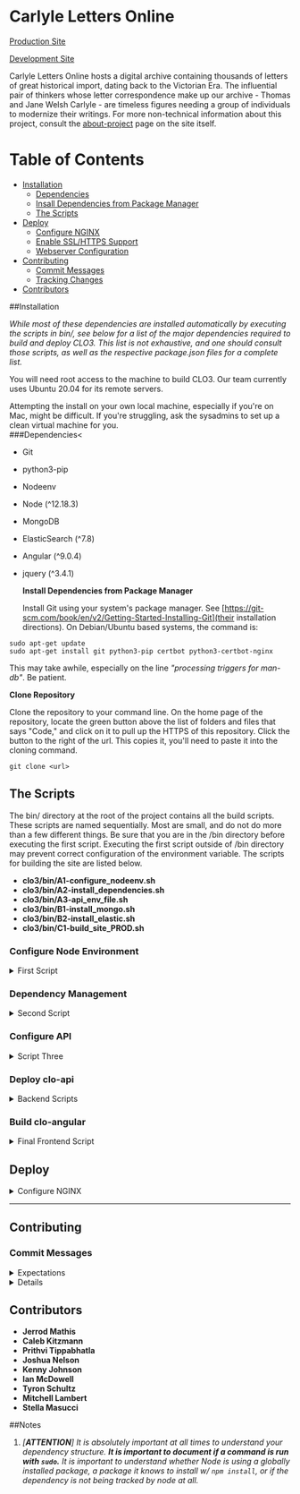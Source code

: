 # Carlyle Letters Online
[Production Site](https://carlyleletters.dukeupress.edu/home)

[Development Site](https://clo.dev.cdhsc.org/home)

<!-- added a sentence describing what it is, always nice to showcase the why in things to ensure we comprehend the value of the work itself; inspiring! -->
Carlyle Letters Online hosts a digital archive containing thousands of letters of great historical import, dating back to the Victorian Era. The influential pair of thinkers whose letter correspondence make up our archive - Thomas and Jane Welsh Carlyle - are timeless figures needing a group of individuals to modernize their writings. For more non-technical information about this project, consult the [about-project](https://clo.cdhsc.org/about-project) page on the site itself.

# Table of Contents
- [Installation](#installation)<br>
  - [Dependencies](#dependencies)<br>
  - [Insall Dependencies from Package Manager](#install-initial-depencies)<br>
  - [The Scripts](#scripts)<br>
- [Deploy](#deployment)<br>
  - [Configure NGINX](#nginx-config)
  - [Enable SSL/HTTPS Support](#enable-support)
  - [Webserver Configuration](#server-config)
- [Contributing](#contributing)<br>
  - [Commit Messages](#commit-messages)
  - [Tracking Changes](#tracking-changes)
- [Contributors](#contributors)


<!-- the beginning setup never changes so keep first two sections as un-collapsable, the following sections may be revisited to at different times two get a more thorough understanding on a particular script or particular scripts; so making the scripts section collapsable helps us quickly find what we're looking for, without showing uneeded info -->



<!-- sections will comprise all subsections associated with class --> 
<!-- subsections separated using div elements -->
<!-- sections are outer list elements from ToC, div elements correspond to the inner list elements -->



<section>

##<a name="installation"></a>Installation

*While most of these dependencies are installed automatically by executing the scripts in *bin/*, see below for a list of the major dependencies required to build and deploy CLO3. This list is not exhaustive, and one should consult those scripts, as well as the respective *package.json* files for a complete list.*

You will need root access to the machine to build CLO3. Our team currently uses Ubuntu 20.04 for its remote servers.

Attempting the install on your own local machine, especially if you're on Mac, might be difficult. If you're struggling, ask the sysadmins to set up a clean virtual machine for you.
<br>
###<a name="dependencies"></a>Dependencies<

- Git
- python3-pip
- Nodeenv
- Node (^12.18.3)
- MongoDB
- ElasticSearch (^7.8)
- Angular (^9.0.4)
- jquery (^3.4.1)


  <a name="install-initial-dependencies"> **Install Dependencies from Package Manager** </a>

    Install Git using your system's package manager. See [https://git-scm.com/book/en/v2/Getting-Started-Installing-Git](their installation directions). On Debian/Ubuntu based systems, the command is:

`sudo apt-get update`  
`sudo apt-get install git python3-pip certbot python3-certbot-nginx`

This may take awhile, especially on the line *"processing triggers for man-db"*. Be patient.

  <a name="Clone Repo"> **Clone Repository** </a>

Clone the repository to your command line. On the home page of the repository, locate the green button above the list of folders and files that says "Code," and click on it to pull up the HTTPS of this repository. Click the button to the right of the url. This copies it, you'll need to paste it into the cloning command.

`git clone <url>`


## <a name="scripts"></a>The Scripts 

The bin/ directory at the root of the project contains all the build scripts. These scripts are named sequentially. Most are small, and do not do more than a few different things. Be sure that you are in the /bin directory before executing the first script. Executing the first script outside of /bin directory may prevent correct configuration of the environment variable. The scripts for building the site are listed below. 

<!-- for ease of navigation & to reduce cluter every script is in collapsable section of it's own -->
<!-- within those collapsable sections, all the troubleshooting should be in collapsable sections within the main collapsable section for that particular script since not everyone will have trouble with execution, but of course, it's a neccessary and useful bit of information to keep here -->


<!-- along with listing these out, links to them are provided in their respective headings so participants can follow along as they're executing these scripts -->
<!-- preferably, they would read before execution; therefore I swapped around the original positioning a bit -->
<!-- namely, the explanation of script functionality initially came after execution step - I moved these explanations above the execution steps -->
- __clo3/bin/A1-configure_nodeenv.sh__<br>
- __clo3/bin/A2-install_dependencies.sh__<br>
- __clo3/bin/A3-api_env_file.sh__<br>
- __clo3/bin/B1-install_mongo.sh__<br>
- __clo3/bin/B2-install_elastic.sh__<br>
- __clo3/bin/C1-build_site_PROD.sh__<br>


### Configure Node Environment 

<details>

  <summary> First Script </summary>
<br>

***bin/A1-configure_nodeenv.sh***

<br>
It's recommended that you check out all the scripts before running them to get a general sense of what's going on. Opening them in a different window and then closing that window after succesful execution is a good idea. Let's check out the first one. Right click the link to the <a href="bin/A1-configure_nodeenv.sh"> first script </a>  and choose the option "open in a different window." 

The first script serves two important functions. First, it configure the CLO_ROOT environment variable. Second, it creates the Node environment. 

Configuring a variable initially is only tentative. The change in our bash configuration file  will only propogate after exiting and re-logging into the server (quitting and restarting SSH) or by running the "source" command on your .bashrc file in the terminal (`source ~/.bashrc`).

`./A1-configure_nodeenv.sh`

Before running the next script, ensure the environment variable is set via `echo $CLO_ROOT`.

<!-- moved this output block above following sentence (it was below initially), it makes more logical sense here? -->

<!-- NOTICED THAT PUTTING A COMMAND OUTPUT BOX DIFFERS FROM OUR CONVENTIALL ONE COMMAND LINE BLOCK SO IT TAKES A SECOND TO REALIZE THE TOP COMMAND IN THIS BLOCK IS SUPPOSED TO BE EXECUTED -->
`echo $CLO_ROOT`

<details>

  <summary> Example Output </summary>
<br>
```
$ echo $CLO_ROOT
/home/kennethj/clo3
```

</details>

If it is empty, the environment variable is not set. Check that the necessary "export" line has been appended to your ~/.bashrc file. 
<!-- need to ask someone who's not on mac whether or not the tilde symbol is alias for home directory. b/c if it's not then this command won't uniformly work like this -->
<details>
	
  <summary> Click here if You're Having Trouble </summary>
<br>
Let's issue a command to see if the line was appended...

`tail -r ~/.bashrc`
`q`

<details>
	
  <summary> Example Output </summary>
<br>

```
$ tail -r ~/.bashrc 

export CLO_ROOT="/home/mitchelllambert/clo3"

alias python=...
PS1=...
```

<!-- Stella's additions, much was lacking from first version of README regarding troubleshooting but to prevent it from too clogged up, encapsulated all the troubleshooting aspects in collapsable sections -->

If you do not see the export statement at the top of this command output, the export line was not appended.

At this point, you should try setting it manually:

Find your current path by running `pwd`, then run

`export CLO_ROOT=`*your current path here* .

Then run

`source ~/.bashrc`

`echo $CLO_ROOT`

to check that it was correctly set.
  
  </details>

</details>

Now that we have the first part taken care of, we can move onto activating the Node environment. Be sure to have this environment activated at any time you're working with CLO3.
`source ../env/bin/activate` or `source $CLO_ROOT/env/bin/activate`  

<!-- stella's additions -->
If this doesn't work, you may need to execute the script again (in the /bin directory), and then try the above source command again.

`pwd`

```
$ pwd
/home/mitchelllambert/clo3/bin
```
`./A1-configure_nodeenv.sh`
`source ../env/bin/activate`

What we've just installed and activated is Node.js, this is a JavaScript runtime environment that lets us execute our JavaScript code outside a web browser.
**Whenever you are working with CLO3, be sure to have the nodeenv activated.**

</details>


### Dependency Management 

<details>

  <summary> Second Script  </summary>
<br>

***clo3/bin/A2-install_dependencies.sh***

<br>
<!-- added a bit to this section because it was seriously lacking -->
Let's check out the <a href="bin/A2-install_dependencies.sh" target="_blank">the second script</a> in a new window.

<!-- this comment was first below execution statement, but i think it'd be a good idea to save execution for after explanation --> 
The second script decends into 'clo-angular' and 'clo-api' to install the required node packages. Rember that last script installed Node for us. Node comes with a default (node) package manager. Which means Node's default package manager is a dependency of Node itself. 

As you can see if you're following along in the script, our package manager installs dependencies after descending into the two directories using the aptly named... 

`npm install`... 

... command. Now, to introduce you to our dependency structure, let's check where our package manager is obtaining the dependency information. 

They can be found in the package.json files of Angular's & the API's root directory. Check them out by either opening these files in a text editor or by executing a command to print in your terminal the particular segment of these two files from which our package manager is getting the required information. 


__So where is NPM locating Dependency Information?__

<details>

  <summary> Locate and Open the Files NPM is Using </summary>
<br>
`cd ../clo-angular && vim package.json`
>___Backtrack to the project's root direct then move into angular's root directory, and open up the file (we use vim here but you can use whichever text editor you're most comfortable with.___	

Take note of the dependencies & devDependencies section, these are angular's dependencies and all the key-value pairs listed here is where our package manager is reading from in the second script.

`:q!`
>___Exit the vim editor.___
	
Now you can repeat this process for checking out the API's dependencies, subsiting the API's root folder in for step 1.
</details>

<details>
	
  <summary> View File Contents NPM is Using from Command Line </summary> 

<br>
`sed -n '/"dependencies'/,$p' ../clo-angular/package.json`

  <details>

  <summary> Expected Output </summary>	 
<br>
```
$ sed -n '/"dependencies"/,$p' ../clo-angular/package.json
  "dependencies": {
    "@angular/common": "^9.0.4",
    "@angular/compiler": "^9.0.4",
    "@angular/compiler-cli": "^9.0.4",
    "@angular/core": "^9.0.4",
    "@angular/forms": "^9.0.4",
    "@angular/localize": "^9.0.4",
    "@angular/platform-browser": "^9.0.4",
    "@angular/platform-browser-dynamic": "^9.0.4",
    "@angular/router": "^9.0.4",
    "@fortawesome/angular-fontawesome": "^0.6.0",
    "@fortawesome/fontawesome-svg-core": "^1.2.27",
    "@fortawesome/free-solid-svg-icons": "^5.12.1",
    "@ng-bootstrap/ng-bootstrap": "^6.0.0",
    "bootstrap": "^4.4.1",
    "font-awesome": "^4.7.0",
    "jquery": "^3.4.1",
    "mark.js": "^8.11.1",
    "nan": "^2.14.0",
    "popper.js": "^1.16.1",
    "rxjs": "^6.5.4",
    "tslib": "^1.11.1",
    "zone.js": "~0.10.2"
  },
  "devDependencies": {
    "@angular-devkit/build-angular": "~0.900.4",
    "@angular/cli": "~9.0.4",
    "@fortawesome/fontawesome-free": "^5.12.1",
    "jasmine-core": "~3.5.0",
    "jasmine-spec-reporter": "~4.2.1",
    "karma": "^4.4.1",
    "karma-chrome-launcher": "~3.1.0",
    "karma-coverage-istanbul-reporter": "^2.1.1",
    "karma-jasmine": "~3.1.1",
    "karma-jasmine-html-reporter": "^1.5.2",
    "protractor": "^5.4.3",
    "ts-node": "~8.6.2",
    "tslint": "~6.0.0",
    "typescript": "^3.7.5",
    "viewerjs": "^1.5.0"
  }
}
```
  
</details>


Similarly, we can run the same command, substituting the api's package.json in as argument file to check the api's dependencies:

`sed -e '/"dependencies": {/,$p' clo-api/package.json`

</details>

Now that we've checked out where our package manager is getting it's information, let's execute the script.

`./A2-install_dependencies.sh`

Note that the script will prompt the user for returning feedback about Angular to Google. Answer as you please.

</details>

### Configure API

<details>
  
  <summary> Script Three </summary>
<br>

***A3-api_env_file.sh***

<br>
Let's pull up the <a href="bin/A3-api_env_file.sh">third script</a>.
This script creates and populates the .env file in clo-api.


`./A3-api_env_file.sh`

Let's ensure its correctly configured by checking the .env file contents.

`cat $CLO_ROOT/clo-api/.env`.

  <details>
  
   <summary> Expected Output </summary>
```
$ cat $CLO_ROOT/clo-api/.env
DB_HOST=mongodb://127.0.0.1.27017/clo   
ES_HOST=http://127.0.0.1:9200
```

  </details>

</details>

<!-- changed most bolded descriptions into headers pretty much so we can access them from ToC -->

### Deploy clo-api

<details>

  <summary> Backend Scripts </summary>
<br>

***B1-install_mongo.sh***
<br>

***B2-install_elastic.sh***

<!-- soomething about these two not being listed to begin this section initially disoriented me, like I was expecting one script per section when I first read this doc -->



  <details>

   <summary> First Script </summary>

#### Install Mongo
<br>

***B1-install_mongo.sh***
<br>

This script is found <a href="bin/B1-install_mongo.sh">here</a>.

This script install MongoDB and restores the contents of the database. 






<!-- add stuff to this, add descriptions before execution step -->
`./B1-install_mongo.sh`

Let's check to see if Mongo is running.
`ps -aux | grep -e "mongo" | grep -v "grep"`.

  </details>

  <details>
   
   <summary> Second Script </summary>

#### Install Elastic Search
<br>

***B2-install_elastic.sh***
<br>

I am <a href="bin/B2-install_elastic.sh">here</a>.

This script installs elasticsearch to the the API's bin directory ($CLO_ROOT/clo-api/bin directory). 

<!-- anything more I can add? -->


`./B2-install_elastic.sh`
Let's check to make sure elastic search is running.
`ps -aux | grep -e "elastic" | grep -v "grep"`.

<!-- what are we doing here? a bit unclear of a transition -->
`cd ../clo-api`

`node elasticSync.js`

`nohup ./bin/www &`

This last command runs the equivalent of 'npm start' using the `nohup` ("no hangup") command. The "&" sends the process to the background immediately. This allows the process to continue running after the shell has been detached.

Due to a inconsistency in the output of `nohup`, you may need to press Enter/Return to get another command prompt in your terminal. This is normal.

At this point, your API is running. Ensure it is configured correctly by checking the contents of the logging file with.

`cat nohup.out`

   <details>
  
   <summary> Expected Output </summary>


```
$ cat nohup.out
Connected to MongoDB at URL: mongodb://127.0.0.1:27017/clo
Connected to Elasticsearch at URL: http://127.0.0.1:9200
```
   </details>
  </details>
</details>

### Build clo-angular

  <details>

  <summary> Final Frontend Script </summary>
<br>

***C1-build_site_PROD.sh***
<br>

Open <a href="C1-build_site_PROD.sh">me</a> in a new window.

`cd $CLO_ROOT/bin`

`./C1-build_site_PROD.sh`

This script builds the Angular front-end. It also creates a symlink from the build artifact ('dist') to the /srv/ directory as per the LFSH. This is the directory that NGINX points to.

This script also copies the HTTP version of the Nginx config to the '/etc/nginx/sites-available' directory.

Note that this will take awhile to run. Developers often report the longest wait at `92% compiling`. Be patient.

  </details>

</details> 
<!-- last details closing tag should partition the scripts segment away from the following segments -->

</section>



<section>

## <a name="deployment"> Deploy </a>

<details>
  
  <summary> Configure NGINX </summary>

<br>

`cd /etc/nginx/sites-enabled`

`sudo unlink default`

`sudo cp /<path>/<to>/clo3/docs/nginx-configs/clo.dev.HTTP.conf /etc/nginx/sites-available`

Run `ls` to check that this has been done correctly. You should see clo.dev.HTTP.conf .

If you are working on a virtual machine provided by the sysadmin, you will need to change to localhost:

`sudo vim clo.dev.HTTP.conf`

Type `i` to go into insert mode, and then change server_name to localhost.

`esc` and `:wq` to save and exit.

At this point, run `nginx -s reload` and confirm that the config is valid. You can check at this point if the front end is available at *http://clo.dev.cdhsc.org.

Be sure to check the server\_name directive. It defaults to a non-existent clo.dev2.cdhsc.org.

At this point, speak to the DevOps team to setup DNS if you have not already.

**Enable SSL/HTTPS Support:**

`sudo certbot --nginx`

Answer all the questions as given, and be sure to choose the **redirect** option for the final question.
Please note that changes to the DNS can take up to 5 minutes to propogate. Also, make sure your browser is not using a cached version of the site if you are not seeing the changes you expected. It is common to use the "private mode" of a browser for troubleshooting of this type.

`sudo nginx -s reload`

**Webserver Configuration:**

This section is mainly used by the DevOps team.


</section>

---

<section>

## <a name=contributing>Contributing</a>

### Commit Messages

<details>

  <summary> Expectations </summary>

Clear and concise commit messages are a must. Let's all shoot for unambiguous language.

Here are some examples of insufficient messages...
<br>

>___~~Making some changes.~~___<br>
>___~~Fixed a bug.~~___
<br>

Let's fix those up a bit...
<br>

>___Made a change that fixes rendering errors associated with database field.___

>___Fixed a bug in Authentication Fields.___

Please make your a serious attempt to be both thorough and brief. Describe <em> what </em> changes were made, describe <em> which </em> bug was fixed, etc.

A good rule of thumb is that messages should have a specific object. Also, for new members especially, it could help to format your messages in a way that completes this sentence:

> ___If applied, this commit will...___

</details>

<details>
<a name="tracking-changes"> Tracking Changes </a>

It is vital that we understand what's been changed and when, not only for developmental purposes, but for our project managers as well so they can obtain this neccessary information promptly when needed to report them on grant requests. All major changes should be documented in the [changelog](docs/CHANGELOG.md).

If working on a feature branch other than master, you can checkout that branch via `git checkout <branch-name>`. Use the '-b' flag to create a NEW branch.
</details>

</section>


<section>

## <a name=contributors>Contributors</a>
* **Jerrod Mathis**
* **Caleb Kitzmann**
* **Prithvi Tippabhatla**
* **Joshua Nelson**
* **Kenny Johnson**
* **Ian McDowell**
* **Tyron Schultz**
* **Mitchell Lambert**
* **Stella Masucci**

</section>
##Notes

1. *[**ATTENTION**] It is absolutely important at all times to understand your dependency structure. **It is important to document if a command is run with `sudo`.** It is important to understand whether Node is using a globally installed package, a package it knows to install w/ `npm install`, or if the dependency is not being tracked by node at all.*


